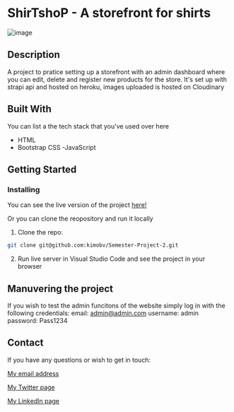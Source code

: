 # ShirTshoP - A storefront for shirts

![image](https://drive.google.com/uc?id=1ysPMiyBSHGuUNUWloMrG5NgXhxzInamW)


## Description

A project to pratice setting up a storefront with an admin dashboard where you can edit, delete and register new products for the store.
It's set up with strapi api and hosted on heroku, images uploaded is hosted on Cloudinary


## Built With

You can list a the tech stack that you've used over here

- HTML
- Bootstrap CSS
-JavaScript

## Getting Started

### Installing

You can see the live version of the project [here!](https://pe1shirtshop.netlify.app)

Or you can clone the reopository and run it locally

1. Clone the repo:

```bash
git clone git@github.com:kimobv/Semester-Project-2.git
```

2. Run live server in Visual Studio Code and see the project in your browser


## Manuvering the project

If you wish to test the admin funcitons of the website simply log in with the following credentials: email: admin@admin.com username: admin password: Pass1234

## Contact

If you have any questions or wish to get in touch:

[My email address](kimobv@proton.me)

[My Twitter page](www.twitter.com/kim0bv)

[My LinkedIn page](www.linkedin.com/in/kimobv)

